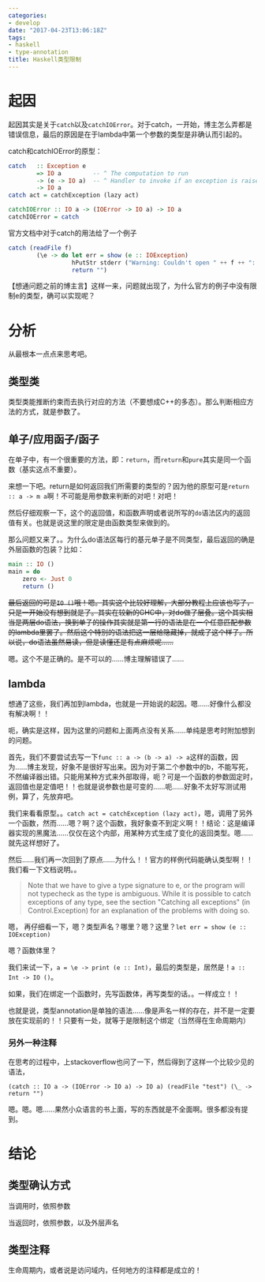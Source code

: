 ```yaml
---
categories:
- develop
date: "2017-04-23T13:06:18Z"
tags: 
- haskell
- type-annotation
title: Haskell类型限制
---
```


# 起因
起因其实是关于`catch`以及`catchIOError`。对于catch，一开始，博主怎么弄都是错误信息，最后的原因是在于lambda中第一个参数的类型是非确认而引起的。

catch和catchIOError的原型：
```haskell
catch   :: Exception e
        => IO a         -- ^ The computation to run
        -> (e -> IO a)  -- ^ Handler to invoke if an exception is raised
        -> IO a
catch act = catchException (lazy act)

catchIOError :: IO a -> (IOError -> IO a) -> IO a
catchIOError = catch
```
官方文档中对于catch的用法给了一个例子
```haskell
catch (readFile f)
        (\e -> do let err = show (e :: IOException)
                  hPutStr stderr ("Warning: Couldn't open " ++ f ++ ": " ++ err)
                  return "")
```

【想通问题之前的博主言】这样一来，问题就出现了，为什么官方的例子中没有限制e的类型，确可以实现呢？

# 分析
从最根本一点点来思考吧。

## 类型类
类型类能推断约束而去执行对应的方法（不要想成C++的多态）。那么判断相应方法的方式，就是参数了。

## 单子/应用函子/函子
在单子中，有一个很重要的方法，即：`return`，而`return`和`pure`其实是同一个函数（基实这点不重要）。

来想一下吧。return是如何返回我们所需要的类型的？因为他的原型可是`return :: a -> m a`啊！不可能是用参数来判断的对吧！对吧！

然后仔细观察一下，这个的返回值，和函数声明或者说所写的`do`语法区内的返回值有关。也就是说这里的限定是由函数类型来做到的。

那么问题又来了。。为什么do语法区每行的基元单子是不同类型，最后返回的确是外层函数的包装？比如：
```haskell
main :: IO ()
main = do
    zero <- Just 0
    return ()
```
~~最后返回的可是`IO ()`哦！嗯。其实这个比较好理解，大部分教程上应该也写了，只是一开始没有想到就是了。其实在较新的GHC中，对do做了层叠。这个其实相当是两层do语法，换到单子的操作其实就是第一行的语法是在一个任意匹配参数的lambda里罢了。然后这个特别的语法把这一层给隐藏掉，就成了这个样子。所以说，do语法虽然易读，但是读懂还是有点麻烦呢……~~

嗯。这个不是正确的。是不可以的……博主理解错误了……

## lambda
想通了这些，我们再加到lambda，也就是一开始说的起因。嗯……好像什么都没有解决啊！！

呃，确实是这样，因为这里的问题和上面两点没有关系……单纯是思考时附加想到的问题。

首先，我们不要尝试去写一下`func :: a -> (b -> a) -> a`这样的函数，因为……博主发现，好象不是很好写出来。因为对于第二个参数中的b，不能写死，不然编译器出错。只能用某种方式来外部取得，呃？可是一个函数的参数固定时，返回值也是定值吧！！也就是说参数也是可变的……呃……好象不太好写测试用例，算了，先放弃吧。

我们来看看原型。。`catch act = catchException (lazy act)`，嗯，调用了另外一个函数，然而……嗯？啊？这个函数，我好象查不到定义啊！！结论：这是编译器实现的黑魔法……仅仅在这个内部，用某种方式生成了变化的返回类型。嗯……就先这样想好了。

然后……我们再一次回到了原点……为什么！！官方的样例代码能确认类型啊！！我们看一下文档说明。。
> Note that we have to give a type signature to e, or the program will not typecheck as the type is ambiguous. While it is possible to catch exceptions of any type, see the section "Catching all exceptions" (in Control.Exception) for an explanation of the problems with doing so.

嗯， 再仔细看一下，嗯？类型声名？哪里？嗯？这里？`let err = show (e :: IOException)`

嗯？函数体里？

我们来试一下，`a = \e -> print (e :: Int)`，最后的类型是，居然是！`a :: Int -> IO ()`。

如果，我们在绑定一个函数时，先写函数体，再写类型的话。。一样成立！！

也就是说，类型annotation是单独的语法……像是声名一样的存在，并不是一定要放在实现前的！！只要有一处，就等于是限制这个绑定（当然得在生命周期内）

### 另外一种注释
在思考的过程中，上stackoverflow也问了一下，然后得到了这样一个比较少见的语法，

`(catch :: IO a -> (IOError -> IO a) -> IO a) (readFile "test") (\_ -> return "")`

嗯。嗯。嗯……果然小众语言的书上面，写的东西就是不全面啊。很多都没有提到。

# 结论
## 类型确认方式
当调用时，依照参数

当返回时，依照参数，以及外层声名

## 类型注释
生命周期内，或者说是访问域内，任何地方的注释都是成立的！





